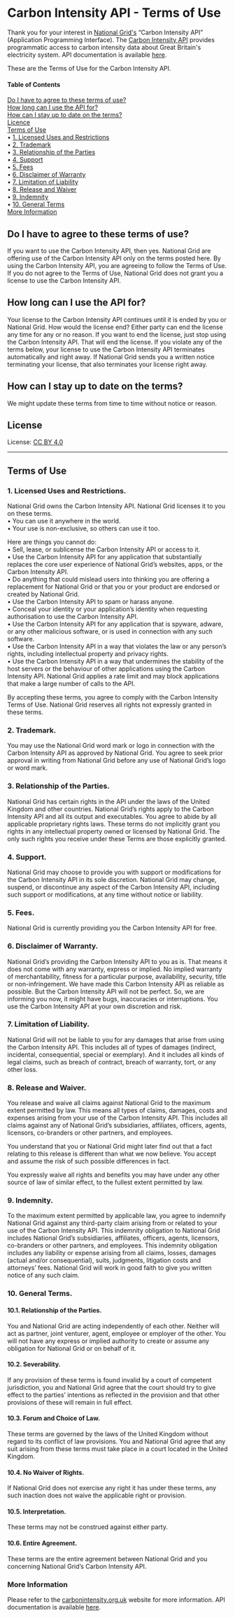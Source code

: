 # Carbon Intensity API - Terms of Use

Thank you for your interest in [National Grid's](http://www2.nationalgrid.com/uk/) “Carbon Intensity API” (Application Programming Interface). The [Carbon Intensity API](http://carbonintensity.org.uk) provides programmatic access to carbon intensity data about Great Britain's electricity system. API documentation is available [here](https://carbon-intensity.github.io/api-definitions/#carbon-intensity-api-v1-0-0). 

These are the Terms of Use for the Carbon Intensity API.

#### Table of Contents
[Do I have to agree to these terms of use?](https://github.com/carbon-intensity/terms/blob/master/README.md#do-i-have-to-agree-to-these-terms-of-use) <br>
[How long can I use the API for?](https://github.com/carbon-intensity/terms/blob/master/README.md#how-long-can-i-use-the-api-for)<br>
[How can I stay up to date on the terms?](https://github.com/carbon-intensity/terms/blob/master/README.md#how-can-i-stay-up-to-date-on-the-terms)<br>
[Licence](https://github.com/carbon-intensity/terms/blob/master/README.md#licence)<br>
[Terms of Use](https://github.com/carbon-intensity/terms/blob/master/README.md#terms-of-use)<br>
• [1.	Licensed Uses and Restrictions](https://github.com/carbon-intensity/terms/blob/master/README.md#1licensed-uses-and-restrictions)<br>
• [2. Trademark](https://github.com/carbon-intensity/terms/blob/master/README.md#2-trademark)<br>
• [3. Relationship of the Parties](https://github.com/carbon-intensity/terms/blob/master/README.md#3-relationship-of-the-parties)<br>
• [4. Support](https://github.com/carbon-intensity/terms/blob/master/README.md#4-support)<br>
• [5. Fees](https://github.com/carbon-intensity/terms/blob/master/README.md#5-fees)<br>
• [6. Disclaimer of Warranty](https://github.com/carbon-intensity/terms/blob/master/README.md#6-disclaimer-of-warranty)<br>
• [7. Limitation of Liability](https://github.com/carbon-intensity/terms/blob/master/README.md#7-limitation-of-liability)<br>
• [8. Release and Waiver](https://github.com/carbon-intensity/terms/blob/master/README.md#8-release-and-waiver)<br>
• [9. Indemnity](https://github.com/carbon-intensity/terms/blob/master/README.md#9-indemnity)<br>
• [10. General Terms](https://github.com/carbon-intensity/terms/blob/master/README.md#10-general-terms)<br>
[More Information](https://github.com/carbon-intensity/terms/blob/master/README.md#more-information)<br>

## Do I have to agree to these terms of use? 
If you want to use the Carbon Intensity API, then yes. National Grid are offering use of the Carbon Intensity API only on the terms posted here. By using the Carbon Intensity API, you are agreeing to follow the Terms of Use. If you do not agree to the Terms of Use, National Grid does not grant you a license to use the Carbon Intensity API.

## How long can I use the API for? 
Your license to the Carbon Intensity API continues until it is ended by you or National Grid.
How would the license end? Either party can end the license any time for any or no reason. If you want to end the license, just stop using the Carbon Intensity API. That will end the license. If you violate any of the terms below, your license to use the Carbon Intensity API terminates automatically and right away. If National Grid sends you a written notice terminating your license, that also terminates your license right away.

## How can I stay up to date on the terms? 
We might update these terms from time to time without notice or reason.

## License 
License: [CC BY 4.0](https://creativecommons.org/licenses/by/4.0/)<br>

---

## Terms of Use

### 1.	Licensed Uses and Restrictions.
National Grid owns the Carbon Intensity API. National Grid licenses it to you on these terms.<br>
•	You can use it anywhere in the world.<br>
•	Your use is non-exclusive, so others can use it too.<br>

Here are things you cannot do:<br>
•	Sell, lease, or sublicense the Carbon Intensity API or access to it.<br>
•	Use the Carbon Intensity API for any application that substantially replaces the core user experience of National Grid’s websites, apps, or the Carbon Intensity API.<br>
•	Do anything that could mislead users into thinking you are offering a replacement for National Grid or that you or your product are endorsed or created by National Grid.<br>
•	Use the Carbon Intensity API to spam or harass anyone.<br>
•	Conceal your identity or your application’s identity when requesting authorisation to use the Carbon Intensity API.<br>
•	Use the Carbon Intensity API for any application that is spyware, adware, or any other malicious software, or is used in connection with any such software.<br>
•	Use the Carbon Intensity API in a way that violates the law or any person’s rights, including intellectual property and privacy rights.<br>
•	Use the Carbon Intensity API in a way that undermines the stability of the host servers or the behaviour of other applications using the Carbon Intensity API. National Grid applies a rate limit and may block applications that make a large number of calls to the API.<br>

By accepting these terms, you agree to comply with the Carbon Intensity Terms of Use. National Grid reserves all rights not expressly granted in these terms.

### 2. Trademark.
You may use the National Grid word mark or logo in connection with the Carbon Intensity API as approved by National Grid. You agree to seek prior approval in writing from National Grid before any use of National Grid’s logo or word mark.

### 3. Relationship of the Parties.
National Grid has certain rights in the API under the laws of the United Kingdom and other countries. National Grid’s rights apply to the Carbon Intensity API and all its output and executables. You agree to abide by all applicable proprietary rights laws.
These terms do not implicitly grant you rights in any intellectual property owned or licensed by National Grid. The only such rights you receive under these Terms are those explicitly granted.

### 4. Support.
National Grid may choose to provide you with support or modifications for the Carbon Intensity API in its sole discretion. National Grid may change, suspend, or discontinue any aspect of the Carbon Intensity API, including such support or modifications, at any time without notice or liability.

### 5. Fees.
National Grid is currently providing you the Carbon Intensity API for free.

### 6. Disclaimer of Warranty.
National Grid’s providing the Carbon Intensity API to you as is. That means it does not come with any warranty, express or implied. No implied warranty of merchantability, fitness for a particular purpose, availability, security, title or non-infringement. We have made this Carbon Intensity API as reliable as possible. But the Carbon Intensity API will not be perfect. So, we are informing you now, it might have bugs, inaccuracies or interruptions. You use the Carbon Intensity API at your own discretion and risk.

### 7. Limitation of Liability.
National Grid will not be liable to you for any damages that arise from using the Carbon Intensity API. This includes all of types of damages (indirect, incidental, consequential, special or exemplary). And it includes all kinds of legal claims, such as breach of contract, breach of warranty, tort, or any other loss.

### 8. Release and Waiver.
You release and waive all claims against National Grid to the maximum extent permitted by law. This means all types of claims, damages, costs and expenses arising from your use of the Carbon Intensity API. This includes all claims against any of National Grid’s subsidiaries, affiliates, officers, agents, licensors, co-branders or other partners, and employees.

You understand that you or National Grid might later find out that a fact relating to this release is different than what we now believe. You accept and assume the risk of such possible differences in fact.

You expressly waive all rights and benefits you may have under any other source of law of similar effect, to the fullest extent permitted by law.

### 9. Indemnity.
To the maximum extent permitted by applicable law, you agree to indemnify National Grid against any third-party claim arising from or related to your use of the Carbon Intensity API. This indemnity obligation to National Grid includes National Grid’s subsidiaries, affiliates, officers, agents, licensors, co-branders or other partners, and employees. This indemnity obligation includes any liability or expense arising from all claims, losses, damages (actual and/or consequential), suits, judgments, litigation costs and attorneys’ fees. National Grid will work in good faith to give you written notice of any such claim.

### 10. General Terms.
#### 10.1. Relationship of the Parties. 
You and National Grid are acting independently of each other. Neither will act as partner, joint venturer, agent, employee or employer of the other. You will not have any express or implied authority to create or assume any obligation for National Grid or on behalf of it.
#### 10.2. Severability. 
If any provision of these terms is found invalid by a court of competent jurisdiction, you and National Grid agree that the court should try to give effect to the parties’ intentions as reflected in the provision and that other provisions of these will remain in full effect.
#### 10.3. Forum and Choice of Law. 
These terms are governed by the laws of the United Kingdom without regard to its conflict of law provisions. You and National Grid agree that any suit arising from these terms must take place in a court located in the United Kingdom.
#### 10.4. No Waiver of Rights. 
If National Grid does not exercise any right it has under these terms, any such inaction does not waive the applicable right or provision.
#### 10.5. Interpretation. 
These terms may not be construed against either party.
#### 10.6. Entire Agreement. 
These terms are the entire agreement between National Grid and you concerning National Grid’s Carbon Intensity API.

### More Information
Please refer to the [carbonintensity.org.uk](http://carbonintensity.org.uk) website for more information. API documentation is available [here](https://carbon-intensity.github.io/api-definitions/#carbon-intensity-api-v1-0-0).
